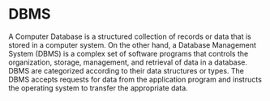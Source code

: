 # DBMS

A Computer Database is a structured collection of records or data that is stored in a
computer system. On the other hand, a Database Management System (DBMS) is a
complex set of software programs that controls the organization, storage, management,
and retrieval of data in a database. DBMS are categorized according to their data
structures or types. The DBMS accepts requests for data from the application program
and instructs the operating system to transfer the appropriate data.
